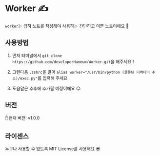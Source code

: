 # Worker ✍️
`worker`는 급히 노트를 작성해야 사용하는 간단하고 이쁜 노트이에요 💛

## 사용방법
1. 먼저 터미널에서 `git clone https://github.com/developerHaneum/Worker.git`을 해주세요 !

2. 그런다음 `.zshrc`을 열어 `alias worker="/usr/bin/python (클론된 디렉터리 주소)/exec.py"`를 입력해 주세요

3. 도움말은 추후에 추가될 예정이에요 😉

## 버전
✋현재 버전: v1.0.0

## 라이센스
누구나 사용할 수 있도록 MIT License를 사용해요 😎